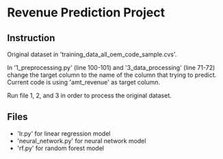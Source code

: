 # Revenue Prediction Project

## Instruction 
Original dataset in 'training_data_all_oem_code_sample.cvs'. 

In '1_preprocessing.py' (line 100-101) and '3_data_processing' (line 71-72) change the target column to the name of the column that trying to predict. Current code is using 'amt_revenue' as target column. 

Run file 1, 2, and 3 in order to process the original dataset. 

## Files
- 'lr.py' for linear regression model 
- 'neural_network.py' for neural network model 
- 'rf.py' for random forest model 